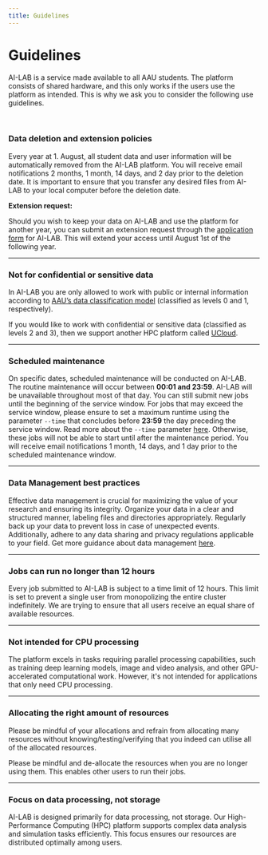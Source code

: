 ```yaml
---
title: Guidelines
---
```


# Guidelines

AI-LAB is a service made available to all AAU students. The platform consists of shared hardware, and this only works if the users use the platform as intended. This is why we ask you to consider the following use guidelines.

<br>

### Data deletion and extension policies
Every year at 1. August, all student data and user information will be automatically removed from the AI-LAB platform. You will receive email notifications 2 months, 1 month, 14 days, and 2 day prior to the deletion date. It is important to ensure that you transfer any desired files from AI-LAB to your local computer before the deletion date.

**Extension request:**

Should you wish to keep your data on AI-LAB and use the platform for another year, you can submit an extension request through the [application form](https://forms.office.com/e/caEhCRmqVN) for AI-LAB. This will extend your access until August 1st of the following year.

<hr>

### Not for confidential or sensitive data
In AI-LAB you are only allowed to work with public or internal information according to [AAU’s data classification model](https://www.security.aau.dk/data-classification) (classified as levels 0 and 1, respectively).

If you would like to work with confidential or sensitive data (classified as levels 2 and 3), then we support another HPC platform called [UCloud](https://www.researcher.aau.dk/guides/research-data/high-performance-computing/deic-hpc/procedure-projects-on-ucloud-deic-interactive-hpc).

<hr>

### Scheduled maintenance
On specific dates, scheduled maintenance will be conducted on AI-LAB. The routine maintenance will occur between <span style="font-weight: bold;">00:01 and 23:59</span>. AI-LAB will be unavailable throughout most of that day. You can still submit new jobs until the beginning of the service window. For jobs that may exceed the service window, please ensure to set a maximum runtime using the parameter `--time` that concludes before <span style="font-weight: bold;">23:59</span> the day preceding the service window. Read more about the `--time` parameter [here](/additional-guides/setting-a-time-limit). Otherwise, these jobs will not be able to start until after the maintenance period. You will receive email notifications 1 month, 14 days, and 1 day prior to the scheduled maintenance window.

<hr>

### Data Management best practices
Effective data management is crucial for maximizing the value of your research and ensuring its integrity. Organize your data in a clear and structured manner, labeling files and directories appropriately. Regularly back up your data to prevent loss in case of unexpected events. Additionally, adhere to any data sharing and privacy regulations applicable to your field. Get more guidance about data management [here](https://www.researcher.aau.dk/guides/research-data/data-management/introduction-to-data-management).

<hr>

### Jobs can run no longer than 12 hours
Every job submitted to AI-LAB is subject to a time limit of 12 hours. This limit is set to prevent a single user from monopolizing the entire cluster indefinitely. We are trying to ensure that all users receive an equal share of available resources. 

<hr>

### Not intended for CPU processing
The platform excels in tasks requiring parallel processing capabilities, such as training deep learning models, image and video analysis, and other GPU-accelerated computational work. However, it's not intended for applications that only need CPU processing.

<hr>

### Allocating the right amount of resources
Please be mindful of your allocations and refrain from allocating many resources without knowing/testing/verifying that you indeed can utilise all of the allocated resources. 

Please be mindful and de-allocate the resources when you are no longer using them. This enables other users to run their jobs.

<hr>

### Focus on data processing, not storage
AI-LAB is designed primarily for data processing, not storage. Our High-Performance Computing (HPC) platform supports complex data analysis and simulation tasks efficiently. This focus ensures our resources are distributed optimally among users.
